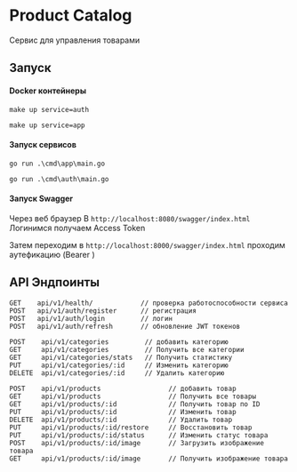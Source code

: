 # Product Catalog
Сервис для управления товарами

## Запуск

#### Docker контейнеры
```
make up service=auth

make up service=app

```

#### Запуск сервисов
```
go run .\cmd\app\main.go

go run .\cmd\auth\main.go
```

#### Запуск Swagger
Через веб браузер
В 
```http://localhost:8080/swagger/index.html```
Логинимся получаем Access Token

Затем переходим в
```http://localhost:8000/swagger/index.html```
проходим аутефикацию (Bearer <Token>)


## API Эндпоинты

```http request
GET    api/v1/health/            // проверка работоспособности сервиса
POST   api/v1/auth/register      // регистрация
POST   api/v1/auth/login         // логин
POST   api/v1/auth/refresh       // обновление JWT токенов

POST    api/v1/categories         // добавить категорию 
GET     api/v1/categories         // Получить все категории
GET     api/v1/categories/stats   // Получить статистику
PUT     api/v1/categories/:id     // Изменить категорию
DELETE  api/v1/categories/:id     // Удалить категорию

POST    api/v1/products                 // добавить товар
GET     api/v1/products                 // Получить все товары
GET     api/v1/products/:id             // Получить товар по ID
PUT     api/v1/products/:id             // Изменить товар
DELETE  api/v1/products/:id             // Удалить товар
PUT     api/v1/products/:id/restore     // Восстановить товар
PUT     api/v1/products/:id/status      // Изменить статус товара
POST    api/v1/products/:id/image       // Загрузить изображение товара
GET     api/v1/products/:id/image       // Получить изображение товара
```
